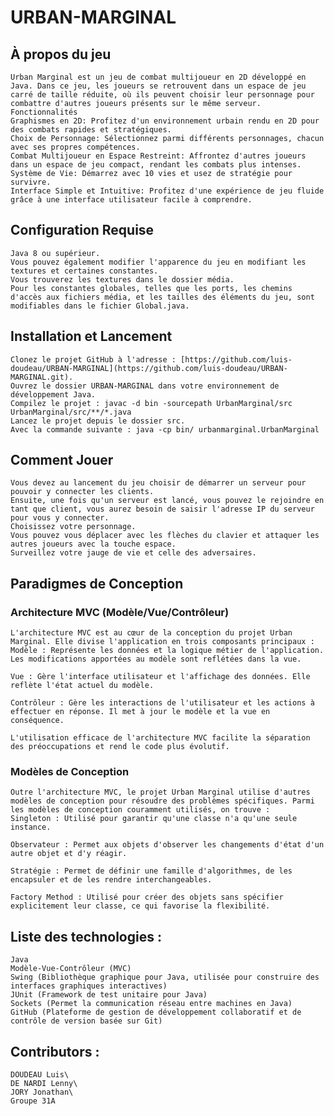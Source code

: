 # URBAN-MARGINAL

## À propos du jeu
    Urban Marginal est un jeu de combat multijoueur en 2D développé en Java. Dans ce jeu, les joueurs se retrouvent dans un espace de jeu carré de taille réduite, où ils peuvent choisir leur personnage pour combattre d'autres joueurs présents sur le même serveur. Fonctionnalités
    Graphismes en 2D: Profitez d'un environnement urbain rendu en 2D pour des combats rapides et stratégiques.
    Choix de Personnage: Sélectionnez parmi différents personnages, chacun avec ses propres compétences.
    Combat Multijoueur en Espace Restreint: Affrontez d'autres joueurs dans un espace de jeu compact, rendant les combats plus intenses.
    Système de Vie: Démarrez avec 10 vies et usez de stratégie pour survivre.
    Interface Simple et Intuitive: Profitez d'une expérience de jeu fluide grâce à une interface utilisateur facile à comprendre.

## Configuration Requise
    Java 8 ou supérieur.
    Vous pouvez également modifier l'apparence du jeu en modifiant les textures et certaines constantes.
    Vous trouverez les textures dans le dossier média.
    Pour les constantes globales, telles que les ports, les chemins d'accès aux fichiers média, et les tailles des éléments du jeu, sont modifiables dans le fichier Global.java.

## Installation et Lancement
    Clonez le projet GitHub à l'adresse : [https://github.com/luis-doudeau/URBAN-MARGINAL](https://github.com/luis-doudeau/URBAN-MARGINAL.git).
    Ouvrez le dossier URBAN-MARGINAL dans votre environnement de développement Java.
    Compilez le projet : javac -d bin -sourcepath UrbanMarginal/src UrbanMarginal/src/**/*.java
    Lancez le projet depuis le dossier src.
    Avec la commande suivante : java -cp bin/ urbanmarginal.UrbanMarginal

## Comment Jouer
    Vous devez au lancement du jeu choisir de démarrer un serveur pour pouvoir y connecter les clients.
    Ensuite, une fois qu'un serveur est lancé, vous pouvez le rejoindre en tant que client, vous aurez besoin de saisir l'adresse IP du serveur pour vous y connecter.
    Choisissez votre personnage.
    Vous pouvez vous déplacer avec les flèches du clavier et attaquer les autres joueurs avec la touche espace.
    Surveillez votre jauge de vie et celle des adversaires.

## Paradigmes de Conception
### Architecture MVC (Modèle/Vue/Contrôleur)
    L'architecture MVC est au cœur de la conception du projet Urban Marginal. Elle divise l'application en trois composants principaux :
    Modèle : Représente les données et la logique métier de l'application. Les modifications apportées au modèle sont reflétées dans la vue.

    Vue : Gère l'interface utilisateur et l'affichage des données. Elle reflète l'état actuel du modèle.

    Contrôleur : Gère les interactions de l'utilisateur et les actions à effectuer en réponse. Il met à jour le modèle et la vue en conséquence.

    L'utilisation efficace de l'architecture MVC facilite la séparation des préoccupations et rend le code plus évolutif.
### Modèles de Conception
    Outre l'architecture MVC, le projet Urban Marginal utilise d'autres modèles de conception pour résoudre des problèmes spécifiques. Parmi les modèles de conception couramment utilisés, on trouve :
    Singleton : Utilisé pour garantir qu'une classe n'a qu'une seule instance.

    Observateur : Permet aux objets d'observer les changements d'état d'un autre objet et d'y réagir.

    Stratégie : Permet de définir une famille d'algorithmes, de les encapsuler et de les rendre interchangeables.

    Factory Method : Utilisé pour créer des objets sans spécifier explicitement leur classe, ce qui favorise la flexibilité.

## Liste des technologies :
    Java
    Modèle-Vue-Contrôleur (MVC)
    Swing (Bibliothèque graphique pour Java, utilisée pour construire des interfaces graphiques interactives)
    JUnit (Framework de test unitaire pour Java)
    Sockets (Permet la communication réseau entre machines en Java)
    GitHub (Plateforme de gestion de développement collaboratif et de contrôle de version basée sur Git)

## Contributors : 
    DOUDEAU Luis\
    DE NARDI Lenny\
    JORY Jonathan\
    Groupe 31A
